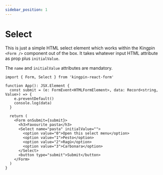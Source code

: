 ```yaml
---
sidebar_position: 1
---
```


# Select

This is just a simple HTML select element which works within the Kingpin
`<Form />` component out of the box. It takes whatever input HTML attribute
as prop plus `initialValue`.

The `name` and `initialValue` attributes are mandatory.

```tsx
import { Form, Select } from 'kingpin-react-form'

function App(): JSX.Element {
  const submit = (e: FormEvent<HTMLFormElement>, data: Record<string, Value>) => {
    e.preventDefault()
    console.log(data)
  }

  return (
    <Form onSubmit={submit}>
      <h3>Favourite pasta</h3>
      <Select name="pasta" initialValue="">
        <option value="0">Open this select menu</option>
        <option value="1">Pesto</option>
        <option value="2">Ragù</option>
        <option value="3">Carbonara</option>
      </Select>
      <button type="submit">Submit</button>
    </Form>
  )
}
```
